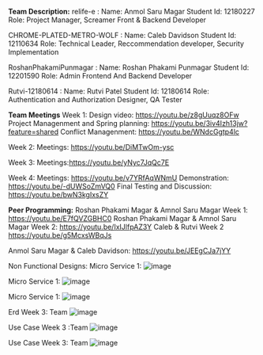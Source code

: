 **Team Description:**
  relife-e : 
  Name:  Anmol Saru Magar
  Student Id: 12180227
  Role: Project Manager, Screamer Front & Backend Developer

   CHROME-PLATED-METRO-WOLF : 
  Name: Caleb Davidson
  Student Id: 12110634
  Role: Technical Leader, Reccommendation developer, Security Implementation
  
   RoshanPhakamiPunmagar : 
  Name:  Roshan Phakami Punmagar
  Student Id: 12201590
  Role: Admin Frontend And Backend Developer
  
 Rutvi-12180614 : 
  Name:  Rutvi Patel
  Student Id: 12180614
  Role: Authentication and Authorization Designer, QA Tester

  
**Team Meetings**
Week 1: 
  Design video: https://youtu.be/z8gUuqz8OFw
  Project Managenment and Spring planning: https://youtu.be/3iv4Izh13jw?feature=shared
  Conflict Managenment: https://youtu.be/WNdcGgtp4lc


Week 2:
  Meetings: https://youtu.be/DiMTwOm-ysc

Week 3:
  Meetings:https://youtu.be/yNyc7JqQc7E

Week 4:
  Meetings: https://youtu.be/v7YRfAqWNmU
  Demonstration: https://youtu.be/-dUWSoZmVQ0
  Final Testing and Discussion: https://youtu.be/bwN3kgIxsZY

**Peer Programming:**
Roshan Phakami Magar & Amnol Saru Magar Week 1: https://youtu.be/E7fQVZGBHC0
Roshan Phakami Magar & Amnol Saru Magar Week 2: https://youtu.be/IxIJlfpAZ3Y
Caleb & Rutvi Week 2 https://youtu.be/g5McxsWBqJs

Anmol Saru Magar & Caleb Davidson: https://youtu.be/JEEgCJa7jYY

Non Functional Designs:
Micro Service 1:
![image](https://github.com/user-attachments/assets/60266c1d-8103-4742-855b-5e1e290d10cc)

Micro Service 1:
![image](https://github.com/user-attachments/assets/9f67fc9e-b9fd-4581-8fa7-8aa4ba999c96)

Micro Service 1: 
![image](https://github.com/user-attachments/assets/0df1f78d-e2a0-4553-9ddb-3885ba4db969)

Erd Week 3: Team
![image](https://github.com/user-attachments/assets/1ed221c6-35b9-4745-b3c9-441ccab5b50b)

Use Case Week 3 :Team
![image](https://github.com/user-attachments/assets/64ba4b2f-1e3c-4d50-bf18-ab61adebfed7)

Use Case Week 3: Team
![image](https://github.com/user-attachments/assets/477743ee-9d19-4ef5-9dcf-78066c8da4cf)
